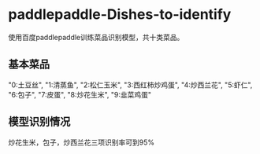 # paddlepaddle-Dishes-to-identify
使用百度paddlepaddle训练菜品识别模型，共十类菜品。
## 基本菜品
"0:土豆丝", "1:清蒸鱼", "2:松仁玉米", "3:西红柿炒鸡蛋", "4:炒西兰花", "5:虾仁", "6:包子", "7:皮蛋", "8:炒花生米", "9:韭菜鸡蛋"
## 模型识别情况
 炒花生米，包子，炒西兰花三项识别率可到95%
